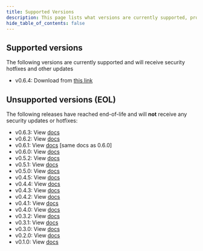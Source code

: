 ```yaml
---
title: Supported Versions
description: This page lists what versions are currently supported, provides information on security updates and lists versions that have reached EOL (End of Life)
hide_table_of_contents: false
---
```


## Supported versions

The following versions are currently supported and will receive security hotfixes and other updates

- v0.6.4: Download from [this link](https://github.com/skytable/skytable/releases/tag/v0.6.4)

## Unsupported versions (EOL)

The following releases have reached end-of-life and will **not** receive any security updates or
hotfixes:

- v0.6.3: View [docs](/0.6.3)
- v0.6.2: View [docs](/0.6.2)
- v0.6.1: View [docs](/0.6.2) [same docs as 0.6.0]
- v0.6.0: View [docs](/0.6.0)
- v0.5.2: View [docs](/0.5.2)
- v0.5.1: View [docs](/0.5.1)
- v0.5.0: View [docs](/0.5.0)
- v0.4.5: View [docs](/0.4.5)
- v0.4.4: View [docs](/0.4.4)
- v0.4.3: View [docs](/0.4.3)
- v0.4.2: View [docs](/0.4.2)
- v0.4.1: View [docs](/0.4.1)
- v0.4.0: View [docs](/0.4.0)
- v0.3.2: View [docs](/0.3.2)
- v0.3.1: View [docs](/0.3.1)
- v0.3.0: View [docs](/0.3.0)
- v0.2.0: View [docs](/0.2.0)
- v0.1.0: View [docs](/0.1.0)
